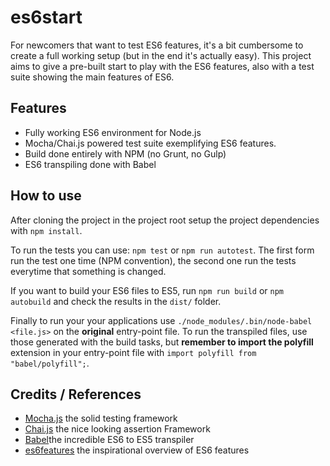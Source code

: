 # es6start

For newcomers that want to test ES6 features, it's a bit cumbersome to create a full working setup (but in the end it's actually easy). This project aims to give a pre-built start to play with the ES6 features, also with a test suite showing the main features of ES6.

## Features

- Fully working ES6 environment for Node.js
- Mocha/Chai.js powered test suite exemplifying ES6 features.
- Build done entirely with NPM (no Grunt, no Gulp)
- ES6 transpiling done with Babel

## How to use

After cloning the project in the project root setup the project dependencies with `npm install`.

To run the tests you can use: `npm test` or `npm run autotest`. The first form run the test one time (NPM convention), the second one run the tests everytime that something is changed.

If you want to build your ES6 files to ES5, run `npm run build` or `npm autobuild` and check the results in the `dist/` folder.

Finally to run your your applications use `./node_modules/.bin/node-babel <file.js>` on the **original** entry-point file. To run the transpiled files, use those generated with the build tasks, but **remember to import the polyfill** extension in your entry-point file with `import polyfill from "babel/polyfill";`.

## Credits / References

- [Mocha.js](http://mochajs.org/) the solid testing framework
- [Chai.js](http://chaijs.com/) the nice looking assertion Framework
- [Babel](https://babeljs.io/)the incredible ES6 to ES5 transpiler
- [es6features](https://github.com/lukehoban/es6features) the inspirational overview of ES6 features
